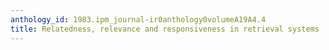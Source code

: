 ```yaml
---
anthology_id: 1983.ipm_journal-ir0anthology0volumeA19A4.4
title: Relatedness, relevance and responsiveness in retrieval systems
---
```

